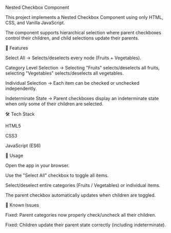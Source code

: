 Nested Checkbox Component 

This project implements a Nested Checkbox Component using only HTML, CSS, and Vanilla JavaScript.

The component supports hierarchical selection where parent checkboxes control their children, and child selections update their parents.

🚀 Features

Select All → Selects/deselects every node (Fruits + Vegetables).

Category Level Selection → Selecting "Fruits" selects/deselects all fruits, selecting "Vegetables" selects/deselects all vegetables.

Individual Selection → Each item can be checked or unchecked independently.

Indeterminate State → Parent checkboxes display an indeterminate state when only some of their children are selected.

🛠️ Tech Stack

HTML5

CSS3

JavaScript (ES6)


🎯 Usage

Open the app in your browser.

Use the "Select All" checkbox to toggle all items.

Select/deselect entire categories (Fruits / Vegetables) or individual items.

The parent checkbox automatically updates when children are toggled.

🐞 Known Issues

Fixed: Parent categories now properly check/uncheck all their children.

Fixed: Children update their parent state correctly (including indeterminate).
